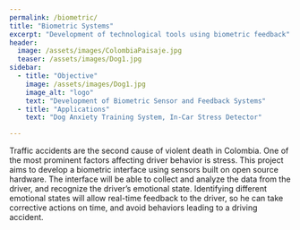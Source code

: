 ```yaml
---
permalink: /biometric/
title: "Biometric Systems"
excerpt: "Development of technological tools using biometric feedback"
header:
  image: /assets/images/ColombiaPaisaje.jpg
  teaser: /assets/images/Dog1.jpg
sidebar:
  - title: "Objective"
    image: /assets/images/Dog1.jpg
    image_alt: "logo"
    text: "Development of Biometric Sensor and Feedback Systems"
  - title: "Applications"
    text: "Dog Anxiety Training System, In-Car Stress Detector"

---
```


Traffic accidents are the second cause of violent death in Colombia. 
One of the most prominent factors affecting driver behavior is stress. 
This project aims to develop a biometric interface using sensors built on open source hardware. 
The interface will be able to collect and analyze the data from the driver, 
and recognize the driver’s emotional state. Identifying different emotional states 
will allow real-time feedback to the driver, so he can take corrective actions on time, 
and avoid behaviors leading to a driving accident.



